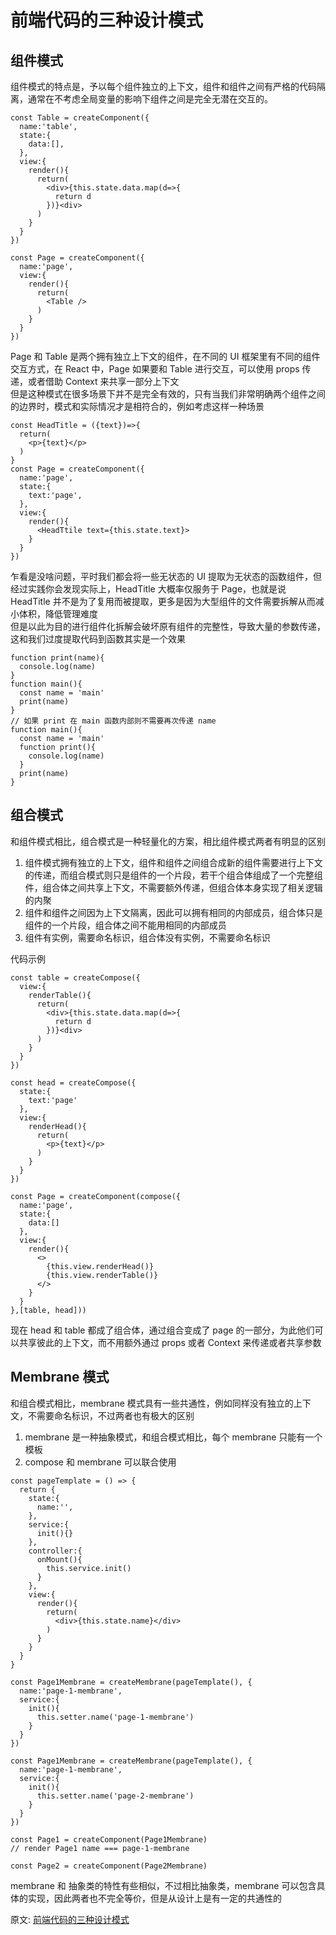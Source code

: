 # 前端代码的三种设计模式
## 组件模式
组件模式的特点是，予以每个组件独立的上下文，组件和组件之间有严格的代码隔离，通常在不考虑全局变量的影响下组件之间是完全无潜在交互的。  
``` 
const Table = createComponent({
  name:'table',
  state:{
    data:[],
  },
  view:{
    render(){
      return(
        <div>{this.state.data.map(d=>{
          return d
        })}<div>
      )
    }
  }
})

const Page = createComponent({
  name:'page',
  view:{
    render(){
      return(
        <Table />
      )
    }
  }
})
```
Page 和 Table 是两个拥有独立上下文的组件，在不同的 UI 框架里有不同的组件交互方式，在 React 中，Page 如果要和 Table 进行交互，可以使用 props 传递，或者借助 Context 来共享一部分上下文  
但是这种模式在很多场景下并不是完全有效的，只有当我们非常明确两个组件之间的边界时，模式和实际情况才是相符合的，例如考虑这样一种场景  
``` 
const HeadTitle = ({text})=>{
  return(
    <p>{text}</p>
  )
}
const Page = createComponent({
  name:'page',
  state:{
    text:'page',
  },
  view:{
    render(){
      <HeadTtile text={this.state.text}>
    }
  }
})
```
乍看是没啥问题，平时我们都会将一些无状态的 UI 提取为无状态的函数组件，但经过实践你会发现实际上，HeadTitle 大概率仅服务于 Page，也就是说 HeadTitle 并不是为了复用而被提取，更多是因为大型组件的文件需要拆解从而减小体积，降低管理难度  
但是以此为目的进行组件化拆解会破坏原有组件的完整性，导致大量的参数传递，这和我们过度提取代码到函数其实是一个效果  
``` 
function print(name){
  console.log(name)
}
function main(){
  const name = 'main'
  print(name)
}
// 如果 print 在 main 函数内部则不需要再次传递 name
function main(){
  const name = 'main'
  function print(){
    console.log(name)
  }
  print(name)
}
```
## 组合模式
和组件模式相比，组合模式是一种轻量化的方案，相比组件模式两者有明显的区别  
1. 组件模式拥有独立的上下文，组件和组件之间组合成新的组件需要进行上下文的传递，而组合模式则只是组件的一个片段，若干个组合体组成了一个完整组件，组合体之间共享上下文，不需要额外传递，但组合体本身实现了相关逻辑的内聚
2. 组件和组件之间因为上下文隔离，因此可以拥有相同的内部成员，组合体只是组件的一个片段，组合体之间不能用相同的内部成员  
3. 组件有实例，需要命名标识，组合体没有实例，不需要命名标识

代码示例  
``` 
const table = createCompose({
  view:{
    renderTable(){
      return(
        <div>{this.state.data.map(d=>{
          return d
        })}<div>
      )
    }
  }
})

const head = createCompose({
  state:{
    text:'page'
  },
  view:{
    renderHead(){
      return(
        <p>{text}</p>
      )
    }
  }
})

const Page = createComponent(compose({
  name:'page',
  state:{
    data:[]
  },
  view:{
    render(){
      <>
        {this.view.renderHead()}
        {this.view.renderTable()}
      </>
    }
  }
},[table, head]))
```
现在 head 和 table 都成了组合体，通过组合变成了 page 的一部分，为此他们可以共享彼此的上下文，而不用额外通过 props 或者 Context 来传递或者共享参数  

## Membrane 模式
和组合模式相比，membrane 模式具有一些共通性，例如同样没有独立的上下文，不需要命名标识，不过两者也有极大的区别
1. membrane 是一种抽象模式，和组合模式相比，每个 membrane 只能有一个模板
2. compose 和 membrane 可以联合使用
``` 
const pageTemplate = () => {
  return {
    state:{
      name:'',
    },
    service:{
      init(){}
    },
    controller:{
      onMount(){
        this.service.init()
      }
    },
    view:{
      render(){
        return(
          <div>{this.state.name}</div>
        )
      }
    }
  }
}

const Page1Membrane = createMembrane(pageTemplate(), {
  name:'page-1-membrane',
  service:{
    init(){
      this.setter.name('page-1-membrane')
    }
  }
})

const Page1Membrane = createMembrane(pageTemplate(), {
  name:'page-1-membrane',
  service:{
    init(){
      this.setter.name('page-2-membrane')
    }
  }
})

const Page1 = createComponent(Page1Membrane)
// render Page1 name === page-1-membrane

const Page2 = createComponent(Page2Membrane)
```
membrane 和 抽象类的特性有些相似，不过相比抽象类，membrane 可以包含具体的实现，因此两者也不完全等价，但是从设计上是有一定的共通性的

原文: 
[前端代码的三种设计模式](https://mp.weixin.qq.com/s/tijkSVCFT_2izjS_ZPJ1qw)
